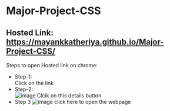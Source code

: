 # Major-Project-CSS
## Hosted Link: https://mayankkatheriya.github.io/Major-Project-CSS/
Steps to open Hosted link on chrome:
* Step-1:\
Click on the link
* Step-2:\
![image](https://github.com/Mayankkatheriya/Major-Project-CSS/assets/128832286/a2bf33f3-51e5-4b48-83bc-6ec802e26916)
Clcik on this details button
* Step 3
![image](https://github.com/Mayankkatheriya/Major-Project-CSS/assets/128832286/2cd4d936-359b-405c-8be7-3855ef5cb3f7)
click here to open the webpage


